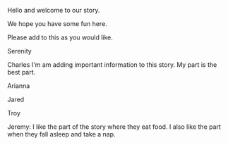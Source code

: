 Hello and welcome to our story.

We hope you have some fun here.

Please add to this as you would like.

Serenity

Charles
I'm am adding important information to this story.
My part is the best part.

Arianna

Jared

Troy

Jeremy: 
I like the part of the story where they eat food.
I also like the part when they fall asleep and take a nap.
